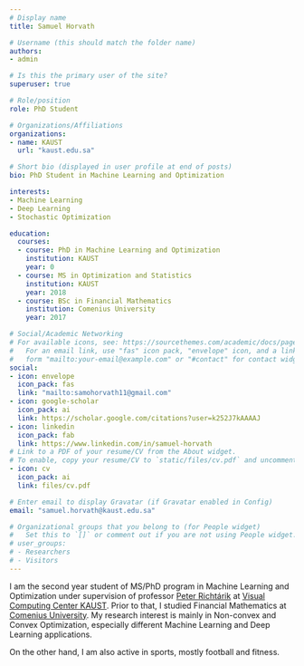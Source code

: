 ```yaml
---
# Display name
title: Samuel Horvath

# Username (this should match the folder name)
authors:
- admin

# Is this the primary user of the site?
superuser: true

# Role/position
role: PhD Student

# Organizations/Affiliations
organizations:
- name: KAUST
  url: "kaust.edu.sa"

# Short bio (displayed in user profile at end of posts)
bio: PhD Student in Machine Learning and Optimization

interests:
- Machine Learning
- Deep Learning
- Stochastic Optimization

education:
  courses:
  - course: PhD in Machine Learning and Optimization
    institution: KAUST
    year: 0
  - course: MS in Optimization and Statistics
    institution: KAUST
    year: 2018
  - course: BSc in Financial Mathematics
    institution: Comenius University
    year: 2017

# Social/Academic Networking
# For available icons, see: https://sourcethemes.com/academic/docs/page-builder/#icons
#   For an email link, use "fas" icon pack, "envelope" icon, and a link in the
#   form "mailto:your-email@example.com" or "#contact" for contact widget.
social:
- icon: envelope
  icon_pack: fas
  link: "mailto:samohorvath11@gmail.com"
- icon: google-scholar
  icon_pack: ai
  link: https://scholar.google.com/citations?user=k252J7kAAAAJ
- icon: linkedin
  icon_pack: fab
  link: https://www.linkedin.com/in/samuel-horvath
# Link to a PDF of your resume/CV from the About widget.
# To enable, copy your resume/CV to `static/files/cv.pdf` and uncomment the lines below.
- icon: cv
  icon_pack: ai
  link: files/cv.pdf

# Enter email to display Gravatar (if Gravatar enabled in Config)
email: "samuel.horvath@kaust.edu.sa"

# Organizational groups that you belong to (for People widget)
#   Set this to `[]` or comment out if you are not using People widget.
# user_groups:
# - Researchers
# - Visitors
---
```


I am the second year student of MS/PhD program in Machine Learning and Optimization under supervision of professor [Peter Richtárik](https://richtarik.org/index.html) at [Visual Computing  Center KAUST](https://vcc.kaust.edu.sa/Pages/Home.aspx). Prior to that, I studied Financial Mathematics at [Comenius University](https://fmph.uniba.sk/en/). My research interest is mainly in Non-convex and Convex Optimization, especially different Machine Learning and Deep Learning applications.

On the other hand, I am also active in sports, mostly football and fitness.
